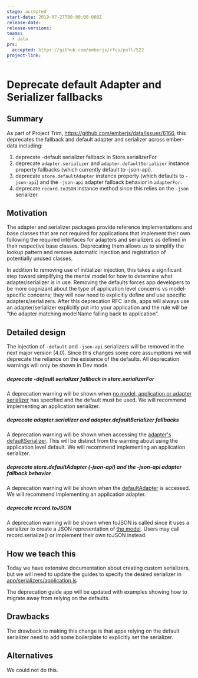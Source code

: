```yaml
---
stage: accepted
start-date: 2019-07-27T00:00:00.000Z
release-date:
release-versions:
teams:
  - data
prs:
  accepted: https://github.com/emberjs/rfcs/pull/522
project-link:
---
```


# Deprecate default Adapter and Serializer fallbacks

## Summary
As part of Project Trim, https://github.com/emberjs/data/issues/6166, this deprecates the fallback and default adapter and serializer across ember-data including:
1. deprecate -default serializer fallback in Store.serializerFor
2. deprecate `adapter.serializer` and `adapter.defaultSerializer` instance property fallbacks (which currently default to -json-api).
3. deprecate `store.defaultAdapter` instance property (which defaults to `-json-api`) and the `-json-api` adapter fallback behavior in `adapterFor`.
4. deprecate `record.toJSON` instance method since this relies on the `-json` serializer.

## Motivation

The adapter and serializer packages provide reference implementations and base classes that are not required for applications that implement their own following the required interfaces for adapters and serializers as defined in their respective base classes.  Deprecating them allows us to simplify the lookup pattern and remove automatic injection and registration of potentially unused classes.

In addition to removing use of initializer injection, this takes a significant step toward simplifying the mental model for how to determine what adapter/serializer is in use. Removing the defaults forces app developers to be more cognizant about the type of application level concerns vs model-specific concerns; they will now need to explicitly define and use specific adapters/serializers. After this deprecation RFC lands, apps will always use an adapter/serializer explicitly put into your application and the rule will be "the adapter matching modelName falling back to application".

## Detailed design
The injection of `-default` and `-json-api` serializers will be removed in the next major version (4.0). Since this changes some core assumptions we will deprecate the reliance on the existence of the defaults. All deprecation warnings will only be shown in Dev mode.

##### deprecate -default serializer fallback in store.serializerFor
A deprecation warning will be shown when [no model, application or adapter serializer](https://github.com/emberjs/data/blob/67affb0eca7048a1a0edc856af46d1305cd1fc1d/packages/store/addon/-private/system/store.ts#L2909) has specified and the default must be used. We will recommend implementing an application serializer.

##### deprecate adapter.serializer and adapter.defaultSerializer fallbacks
A deprecation warning will be shown when accessing the [adapter's defaultSerializer](https://github.com/emberjs/data/blob/67affb0eca7048a1a0edc856af46d1305cd1fc1d/packages/store/addon/-private/system/store.ts#L2896). This will be distinct from the warning about using the application level default. We will recommend implementing an application serializer.

##### deprecate store.defaultAdapter (-json-api) and the -json-api adapter fallback behavior
A deprecation warning will be shown when the [defaultAdapter](https://github.com/emberjs/data/blob/b0cf3225662bfb806cd0c02b55b763e37a319b32/packages/store/addon/-private/system/store.ts#L309) is accessed.  We will recommend implementing an application adapter.

##### deprecate record.toJSON
A deprecation warning will be shown when toJSON is called since it uses a serializer to create a JSON representation of [the model](https://guides.emberjs.com/release/models/customizing-serializers/#toc_customizing-serializers). Users may call record.serialize() or implement their own toJSON instead.

## How we teach this

Today we have extensive documentation about creating custom serializers, but we will need to update the guides to specify the desired serializer in [app/serializers/application.js](https://guides.emberjs.com/release/models/customizing-serializers/#toc_customizing-serializers)

The deprecation guide app will be updated with examples showing how to
migrate away from relying on the defaults.

## Drawbacks

The drawback to making this change is that apps relying on the default serializer need to add some boilerplate to explicitly set the serializer.

## Alternatives

We could not do this.
